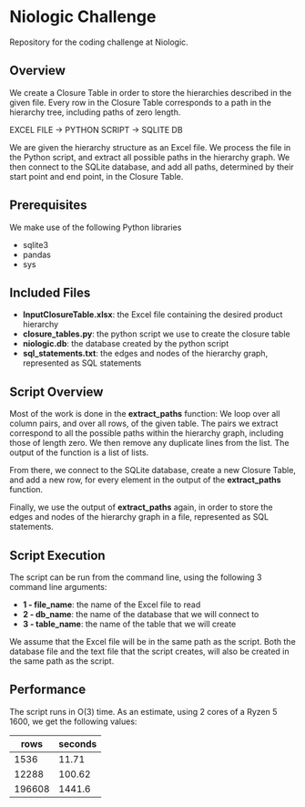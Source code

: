 # Niologic Challenge

Repository for the coding challenge at Niologic.

## Overview

We create a Closure Table in order to store the hierarchies described in the given file. Every row in the Closure Table corresponds to a path in the hierarchy tree, including paths of zero length.

EXCEL FILE &#8594; PYTHON SCRIPT &#8594; SQLITE DB

We are given the hierarchy structure as an Excel file. We process the file in the Python script, and extract all possible paths in the hierarchy graph. We then connect to the SQLite database, and add all paths, determined by their start point and end point, in the Closure Table.


## Prerequisites

We make use of the following Python libraries

  - sqlite3
  - pandas
  - sys
  
  
## Included Files  

  - **InputClosureTable.xlsx**: the Excel file containing the desired product hierarchy
  - **closure_tables.py**: the python script we use to create the closure table
  - **niologic.db**: the database created by the python script
  - **sql_statements.txt**: the edges and nodes of the hierarchy graph, represented as SQL statements


## Script Overview

Most of the work is done in the **extract_paths** function:
We loop over all column pairs, and over all rows, of the given table. The pairs we extract correspond to all the possible paths within the hierarchy graph, including those of length zero. We then remove any duplicate lines from the list. The output of the function is a list of lists.

From there, we connect to the SQLite database, create a new Closure Table, and add a new row, for every element in the output of the **extract_paths** function.

Finally, we use the output of **extract_paths** again, in order to store the edges and nodes of the hierarchy graph in a file, represented as SQL statements.

## Script Execution

The script can be run from the command line, using the following 3 command line arguments:
  - **1 - file_name**: the name of the Excel file to read 
  - **2 - db_name**: the name of the database that we will connect to
  - **3 - table_name**: the name of the table that we will create

We assume that the Excel file will be in the same path as the script. Both the database file and the text file that the script creates, will also be created in the same path as the script.

  
## Performance  

  The script runs in O(3) time. As an estimate, using 2 cores of a Ryzen 5 1600, we get the following values:
  
| rows  | seconds |
|-------|---------|
| 1536  | 11.71   |
| 12288 | 100.62  |
| 196608 | 1441.6 |

